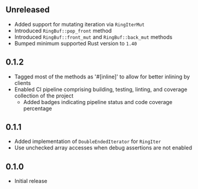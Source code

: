 Unreleased
----------
- Added support for mutating iteration via `RingIterMut`
- Introduced `RingBuf::pop_front` method
- Introduced `RingBuf::front_mut` and `RingBuf::back_mut` methods
- Bumped minimum supported Rust version to `1.40`


0.1.2
-----
- Tagged most of the methods as '#[inline]' to allow for better inlining
  by clients
- Enabled CI pipeline comprising building, testing, linting, and
  coverage collection of the project
  - Added badges indicating pipeline status and code coverage percentage


0.1.1
-----
- Added implementation of `DoubleEndedIterator` for `RingIter`
- Use unchecked array accesses when debug assertions are not enabled


0.1.0
-----
- Initial release
